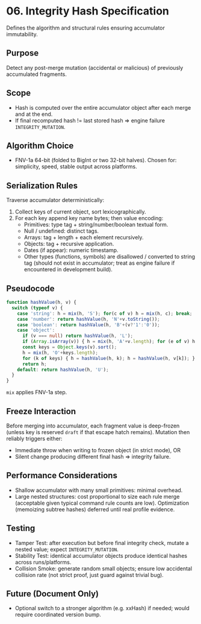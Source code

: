 # 06. Integrity Hash Specification

Defines the algorithm and structural rules ensuring accumulator immutability.

## Purpose
Detect any post-merge mutation (accidental or malicious) of previously accumulated fragments.

## Scope
- Hash is computed over the entire accumulator object after each merge and at the end.
- If final recomputed hash != last stored hash => engine failure `INTEGRITY_MUTATION`.

## Algorithm Choice
- FNV-1a 64-bit (folded to BigInt or two 32-bit halves). Chosen for: simplicity, speed, stable output across platforms.

## Serialization Rules
Traverse accumulator deterministically:
1. Collect keys of current object, sort lexicographically.
2. For each key append key name bytes; then value encoding:
   - Primitives: type tag + string/number/boolean textual form.
   - Null / undefined: distinct tags.
   - Arrays: tag + length + each element recursively.
   - Objects: tag + recursive application.
   - Dates (if appear): numeric timestamp.
   - Other types (functions, symbols) are disallowed / converted to string tag (should not exist in accumulator; treat as engine failure if encountered in development build).

## Pseudocode
```ts
function hashValue(h, v) {
  switch (typeof v) {
    case 'string': h = mix(h, 'S'); for(c of v) h = mix(h, c); break;
    case 'number': return hashValue(h, 'N'+v.toString());
    case 'boolean': return hashValue(h, 'B'+(v?'1':'0'));
    case 'object':
      if (v === null) return hashValue(h, 'L');
      if (Array.isArray(v)) { h = mix(h, 'A'+v.length); for (e of v) h = hashValue(h, e); return h; }
      const keys = Object.keys(v).sort();
      h = mix(h, 'O'+keys.length);
      for (k of keys) { h = hashValue(h, k); h = hashValue(h, v[k]); }
      return h;
    default: return hashValue(h, 'U');
  }
}
```
`mix` applies FNV-1a step.

## Freeze Interaction
Before merging into accumulator, each fragment value is deep-frozen (unless key is reserved `draft` if that escape hatch remains). Mutation then reliably triggers either:
- Immediate throw when writing to frozen object (in strict mode), OR
- Silent change producing different final hash => integrity failure.

## Performance Considerations
- Shallow accumulator with many small primitives: minimal overhead.
- Large nested structures: cost proportional to size each rule merge (acceptable given typical command rule counts are low). Optimization (memoizing subtree hashes) deferred until real profile evidence.

## Testing
- Tamper Test: after execution but before final integrity check, mutate a nested value; expect `INTEGRITY_MUTATION`.
- Stability Test: identical accumulator objects produce identical hashes across runs/platforms.
- Collision Smoke: generate random small objects; ensure low accidental collision rate (not strict proof, just guard against trivial bug).

## Future (Document Only)
- Optional switch to a stronger algorithm (e.g. xxHash) if needed; would require coordinated version bump.
